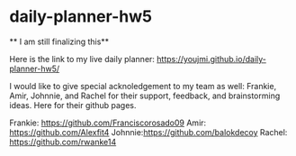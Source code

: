 # daily-planner-hw5

** I am still finalizing this**

Here is the link to my live daily planner: 
https://youjmi.github.io/daily-planner-hw5/

I would like to give special acknoledgement to my team as well: Frankie, Amir, Johnnie, and Rachel for their support, feedback, and brainstorming ideas. Here for their github pages.

Frankie: https://github.com/Franciscorosado09
Amir: https://github.com/Alexfit4
Johnnie:https://github.com/balokdecoy
Rachel: https://github.com/rwanke14



